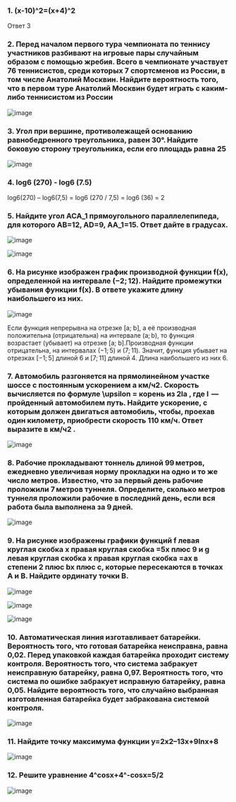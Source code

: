 ### 1. (x-10)^2=(x+4)^2
Ответ 3
### 2. Перед началом первого тура чемпионата по теннису участников разбивают на игровые пары случайным образом с помощью жребия. Всего в чемпионате участвует 76 теннисистов, среди которых 7 спортсменов из России, в том числе Анатолий Москвин. Найдите вероятность того, что в первом туре Анатолий Москвин будет играть с каким-либо теннисистом из России
![image](https://user-images.githubusercontent.com/97444278/152638757-54c3ea71-106f-49be-b101-4c225011dd6b.png)
### 3. Угол при вершине, противолежащей основанию равнобедренного треугольника, равен 30°. Найдите боковую сторону треугольника, если его площадь равна 25
![image](https://user-images.githubusercontent.com/97444278/152638820-13661221-0034-4fa4-bd10-8946a5a404eb.png)
### 4. log6 (270) - log6 (7.5)
log6(270) –  log6(7,5) = log6 (270 / 7,5) = log6 (36) = 2
### 5. Найдите угол ACA_1 прямоугольного параллелепипеда, для которого AB=12, AD=9, AA_1=15. Ответ дайте в градусах.
![image](https://user-images.githubusercontent.com/97444278/152638884-705b3045-bdeb-4ab2-b84f-6b5394866bf5.png)

![image](https://user-images.githubusercontent.com/97444278/152638880-57a443e4-3993-4542-81bb-4a4c0c3cbe19.png)

### 6. На рисунке изображен график производной функции f(x), определенной на интервале (−2; 12). Найдите промежутки убывания функции f(x). В ответе укажите длину наибольшего из них.
![image](https://user-images.githubusercontent.com/97444278/152639106-444287b9-c802-471c-b9b8-09e461758509.png)

Если функция непрерывна на отрезке [a; b], а её производная положительна (отрицательна) на интервале (a; b), то функция возрастает (убывает) на отрезке [a; b].Производная функции отрицательна, на интервалах (−1; 5) и (7; 11). Значит, функция убывает на отрезках [−1; 5] длиной 6 и [7; 11] длиной 4. Длина наибольшего из них 6.

### 7. Автомобиль разгоняется на прямолинейном участке шоссе с постоянным ускорением a км/ч2. Скорость вычисляется по формуле \upsilon = корень из 2la , где l  — пройденный автомобилем путь. Найдите ускорение, с которым должен двигаться автомобиль, чтобы, проехав один километр, приобрести скорость 110 км/ч. Ответ выразите в км/ч2 .

![image](https://user-images.githubusercontent.com/97444278/152639160-a530e4e0-fbee-4645-93c5-00c6f5962043.png)

### 8. Рабочие прокладывают тоннель длиной 99 метров, ежедневно увеличивая норму прокладки на одно и то же число метров. Известно, что за первый день рабочие проложили 7 метров туннеля. Определите, сколько метров туннеля проложили рабочие в последний день, если вся работа была выполнена за 9 дней.

![image](https://user-images.githubusercontent.com/97444278/152639186-e267ca91-14f5-4759-b75e-77aa4a188b2e.png)

### 9. На рисунке изображены графики функций f левая круглая скобка x правая круглая скобка =5x плюс 9 и g левая круглая скобка x правая круглая скобка =ax в степени 2 плюс bx плюс c, которые пересекаются в точках A и B. Найдите ординату точки B.

![image](https://user-images.githubusercontent.com/97444278/152639224-71349f68-feed-4e0c-915d-6bcf1ee9c3bb.png)

![image](https://user-images.githubusercontent.com/97444278/152639248-909100a9-829e-43b7-bece-2b0f7fc82e39.png)

![image](https://user-images.githubusercontent.com/97444278/152639251-3d202438-3377-48f9-b0f6-e78ef524e58f.png)

### 10. Автоматическая линия изготавливает батарейки. Вероятность того, что готовая батарейка неисправна, равна 0,02. Перед упаковкой каждая батарейка проходит систему контроля. Вероятность того, что система забракует неисправную батарейку, равна 0,97. Вероятность того, что система по ошибке забракует исправную батарейку, равна 0,05. Найдите вероятность того, что случайно выбранная изготовленная батарейка будет забракована системой контроля.

![image](https://user-images.githubusercontent.com/97444278/152639274-3b100ab7-1d1b-4581-9efc-41a61e0edbaa.png)

### 11. Найдите точку максимума функции y=2x2–13x+9lnx+8

![image](https://user-images.githubusercontent.com/97444278/152639330-f7e716ac-d42e-4b1a-aaa8-e5dd038952e9.png)

### 12. Решите уравнение 4^cosx+4^-cosx=5/2

![image](https://user-images.githubusercontent.com/97444278/152639368-ffcfb25a-a30b-4b52-92d1-864fcf7728ea.png)
